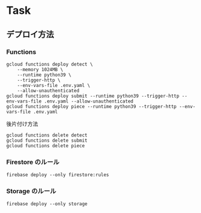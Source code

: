 # Task

## デプロイ方法

### Functions

```shell
gcloud functions deploy detect \
    --memory 1024MB \
    --runtime python39 \
    --trigger-http \
    --env-vars-file .env.yaml \
    --allow-unauthenticated
gcloud functions deploy submit --runtime python39 --trigger-http --env-vars-file .env.yaml --allow-unauthenticated
gcloud functions deploy piece --runtime python39 --trigger-http --env-vars-file .env.yaml
```

後片付け方法

```shell
gcloud functions delete detect
gcloud functions delete submit
gcloud functions delete piece
```

### Firestore のルール

```shell
firebase deploy --only firestore:rules
```

### Storage のルール

```shell
firebase deploy --only storage
```
